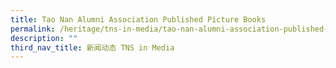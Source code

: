 ```yaml
---
title: Tao Nan Alumni Association Published Picture Books
permalink: /heritage/tns-in-media/tao-nan-alumni-association-published-picture-books/
description: ""
third_nav_title: 新闻动态 TNS in Media
---
```

